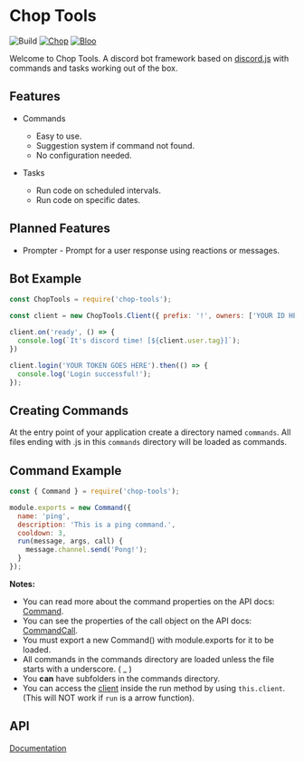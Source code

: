 # Chop Tools

![Build](https://api.travis-ci.org/Chop-Bot/chop-tools.svg?branch=master)
[![Chop](https://img.shields.io/static/v1?label=Chop&message=%E2%98%95%F0%9F%8D%B5&color=e39e36)](https://chop.coffee/)
[![Bloo](https://img.shields.io/static/v1?label=Chop&message=%F0%9F%92%99%F0%9F%8C%8E&color=36b5e3)](https://github.com/xbabyblu/Bloo-Bot)

Welcome to Chop Tools. A discord bot framework based on [discord.js](https://github.com/discordjs/discord.js) with commands and tasks working out of the box.

## Features

-   Commands

    -   Easy to use.
    -   Suggestion system if command not found.
    -   No configuration needed.

-   Tasks

    -   Run code on scheduled intervals.
    -   Run code on specific dates. 

## Planned Features

-   Prompter - Prompt for a user response using reactions or messages.

## Bot Example

```javascript
const ChopTools = require('chop-tools');

const client = new ChopTools.Client({ prefix: '!', owners: ['YOUR ID HERE'] });

client.on('ready', () => {
  console.log(`It's discord time! [${client.user.tag}]`);
})

client.login('YOUR TOKEN GOES HERE').then(() => {
  console.log('Login successful!');
});
```

## Creating Commands

At the entry point of your application create a directory named `commands`.
All files ending with .js in this `commands` directory will be loaded as commands.

## Command Example

```javascript
const { Command } = require('chop-tools');

module.exports = new Command({
  name: 'ping',
  description: 'This is a ping command.',
  cooldown: 3,
  run(message, args, call) {
    message.channel.send('Pong!');
  }
});
```

**Notes:**

-   You can read more about the command properties on the API docs: [Command](https://chop-bot.github.io/chop-tools/latest/Command.html).
-   You can see the properties of the call object on the API docs: [CommandCall](https://chop-bot.github.io/chop-tools/latest/CommandCall.html).
-   You must export a new Command() with module.exports for it to be loaded.
-   All commands in the commands directory are loaded unless the file starts with a underscore. ( \_ )
-   You **can** have subfolders in the commands directory.
-   You can access the [client](https://chop-bot.github.io/chop-tools/latest/ChopClient.html) inside the run method by using `this.client`. (This will NOT work if `run` is a arrow function).

## API

[Documentation](http://chop-bot.github.io/chop-tools/latest/)
